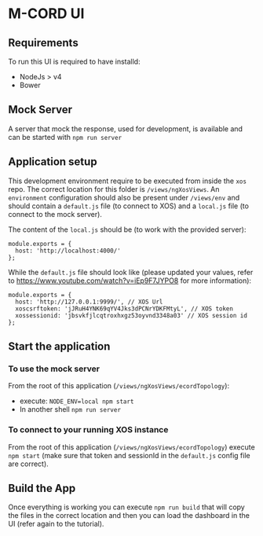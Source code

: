 # M-CORD UI

## Requirements

To run this UI is required to have installd:
- NodeJs > v4
- Bower

## Mock Server

A server that mock the response, used for development, is available and can be started with `npm run server`

## Application setup

This development environment require to be executed from inside the `xos` repo. The correct location for this folder is `/views/ngXosViews`. 
An `environment` configuration should also be present under `/views/env` and should contain a `default.js` file (to connect to XOS) and a `local.js` file (to connect to the mock server).

The content of the `local.js` should be (to work with the provided server):
```
module.exports = {
  host: 'http://localhost:4000/'
};
```

While the `default.js` file should look like (please updated your values, refer to https://www.youtube.com/watch?v=iEp9F7JYPO8 for more information):
```
module.exports = {
  host: 'http://127.0.0.1:9999/', // XOS Url
  xoscsrftoken: 'jJRuH4YNK69qYV4Jks3dPCNrYDKFMtyL', // XOS token
  xossessionid: 'jbsvkfjlcqtroxhxgz53oyvnd3348a03' // XOS session id
};
```

## Start the application

### To use the mock server

From the root of this application (`/views/ngXosViews/ecordTopology`):
- execute: `NODE_ENV=local npm start`
- In another shell `npm run server`

### To connect to your running XOS instance

From the root of this application (`/views/ngXosViews/ecordTopology`) execute `npm start` (make sure that token and sessionId in the `default.js` config file are correct).

## Build the App

Once everything is working you can execute `npm run build` that will copy the files in the correct location and then you can load the dashboard in the UI (refer again to the tutorial).
